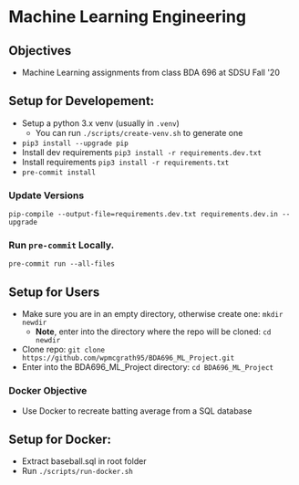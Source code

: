 # Machine Learning Engineering

## Objectives

- Machine Learning assignments from class BDA 696 at SDSU Fall '20

## Setup for Developement:

- Setup a python 3.x venv (usually in `.venv`)
  - You can run `./scripts/create-venv.sh` to generate one
- `pip3 install --upgrade pip`
- Install dev requirements `pip3 install -r requirements.dev.txt`
- Install requirements `pip3 install -r requirements.txt`
- `pre-commit install`

### Update Versions

`pip-compile --output-file=requirements.dev.txt requirements.dev.in --upgrade`

### Run `pre-commit` Locally.

`pre-commit run --all-files`

## Setup for Users

- Make sure you are in an empty directory, otherwise create one: `mkdir newdir`
  - **Note**, enter into the directory where the repo will be cloned: `cd newdir`
- Clone repo: `git clone https://github.com/wpmcgrath95/BDA696_ML_Project.git`
- Enter into the BDA696_ML_Project directory: `cd BDA696_ML_Project`

### Docker Objective

- Use Docker to recreate batting average from a SQL database

## Setup for Docker:

- Extract baseball.sql in root folder 
- Run `./scripts/run-docker.sh`
